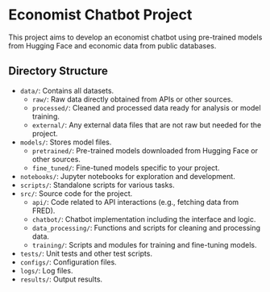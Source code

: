# Economist Chatbot Project

This project aims to develop an economist chatbot using pre-trained models from Hugging Face and economic data from public databases.

## Directory Structure

- `data/`: Contains all datasets.
  - `raw/`: Raw data directly obtained from APIs or other sources.
  - `processed/`: Cleaned and processed data ready for analysis or model training.
  - `external/`: Any external data files that are not raw but needed for the project.
- `models/`: Stores model files.
  - `pretrained/`: Pre-trained models downloaded from Hugging Face or other sources.
  - `fine_tuned/`: Fine-tuned models specific to your project.
- `notebooks/`: Jupyter notebooks for exploration and development.
- `scripts/`: Standalone scripts for various tasks.
- `src/`: Source code for the project.
  - `api/`: Code related to API interactions (e.g., fetching data from FRED).
  - `chatbot/`: Chatbot implementation including the interface and logic.
  - `data_processing/`: Functions and scripts for cleaning and processing data.
  - `training/`: Scripts and modules for training and fine-tuning models.
- `tests/`: Unit tests and other test scripts.
- `configs/`: Configuration files.
- `logs/`: Log files.
- `results/`: Output results.
